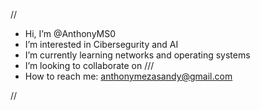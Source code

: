 //

- Hi, I’m @AnthonyMS0
- I’m interested in Cibersegurity and AI
- I’m currently learning networks and operating systems
- I’m looking to collaborate on ///
- How to reach me: anthonymezasandy@gmail.com

//
